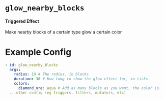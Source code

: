 # `glow_nearby_blocks`
#### Triggered Effect

Make nearby blocks of a certain type glow a certain color

# Example Config
```yaml
- id: glow_nearby_blocks
  args:
    radius: 10 # The radius, in blocks
    duration: 30 # How long to show the glow effect for, in ticks
    colors:
      diamond_ore: aqua # Add as many blocks as you want, the color is from https://hub.spigotmc.org/javadocs/spigot/org/bukkit/ChatColor.html
  ...other config (eg triggers, filters, mutators, etc)
```